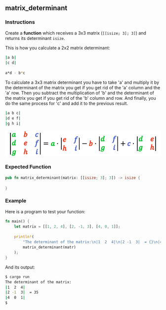 ## matrix_determinant

### Instructions

Create a **function** which receives a 3x3 matrix (`[[isize; 3]; 3]`) and returns its determinant `isize`.

This is how you calculate a 2x2 matrix determinant:

```sh
|a b|
|c d|

a*d - b*c
```

To calculate a 3x3 matrix determinant you have to take 'a' and multiply it by the determinant of the matrix you get if you get rid of the 'a' column and the 'a' row. Then you subtract the multiplication of 'b' and the determinant of the matrix you get if you get rid of the 'b' column and row. And finally, you do the same process for 'c' and add it to the previous result.

```sh
|a b c|
|d e f|
|g h i|
```

![imagem](determinant-of-a-3x3-matrix-formula-3.png)

### Expected Function

```rs
pub fn matrix_determinant(matrix: [[isize; 3]; 3]) -> isize {

}
```

### Example

Here is a program to test your function:

```rs
fn main() {
    let matrix = [[1, 2, 4], [2, -1, 3], [4, 0, 1]];

    println!(
        "The determinant of the matrix:\n|1  2  4|\n|2 -1  3|  = {}\n|4  0  1|",
        matrix_determinant(matr)
    );
}
```

And its output:

```sh
$ cargo run
The determinant of the matrix:
|1  2  4|
|2 -1  3|  = 35
|4  0  1|
$
```
